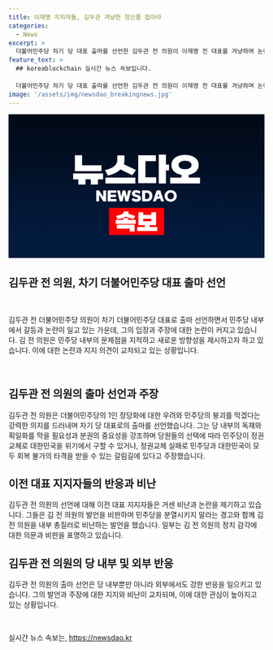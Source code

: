 ```yaml
---
title: 이재명 지지자들, 김두관 겨냥한 정신줄 잡아라
categories:
  - News
excerpt: >
  더불어민주당 차기 당 대표 출마를 선언한 김두관 전 의원이 이재명 전 대표를 겨냥하며 논란을 빚었다. 김 의원은 민주당의 붕괴를 막고 정체성을 회복하겠다며 출마 의지를 밝혔지만, 이에 대한 비판이 휩싸였다. 지지자들은 민심을 모르는 건 아니냐며 비난했고, 블로그에는 부정적인 댓글이 쏟아졌다. 또한, 김 의원은 문재인 전 대통령을 만나 출마를 토로했지만, 지지를 받기엔 아직 이르다는 시각도 있다. 논란의 중심에 선 김 의원의 행보가 이목을 끌고 있다.
feature_text: >
  ## koreablockchain 실시간 뉴스 속보입니다.

  더불어민주당 차기 당 대표 출마를 선언한 김두관 전 의원이 이재명 전 대표를 겨냥하며 논란을 빚었다. 김 의원은 민주당의 붕괴를 막고 정체성을 회복하겠다며 출마 의지를 밝혔지만, 이에 대한 비판이 휩싸였다. 지지자들은 민심을 모르는 건 아니냐며 비난했고, 블로그에는 부정적인 댓글이 쏟아졌다. 또한, 김 의원은 문재인 전 대통령을 만나 출마를 토로했지만, 지지를 받기엔 아직 이르다는 시각도 있다. 논란의 중심에 선 김 의원의 행보가 이목을 끌고 있다.
image: '/assets/img/newsdao_breakingnews.jpg'
---
```


<p><img src="/assets/img/newsdao_breakingnews.jpg" alt="koreablockchain 속보" /></p>

<h2 data-ke-size="size26">김두관 전 의원, 차기 더불어민주당 대표 출마 선언</h2>

<p data-ke-size="size16">&nbsp;</p>

<p>김두관 전 더불어민주당 의원이 차기 더불어민주당 대표로 출마 선언하면서 민주당 내부에서 갈등과 논란이 일고 있는 가운데, 그의 입장과 주장에 대한 논란이 커지고 있습니다. 김 전 의원은 민주당 내부의 문제점을 지적하고 새로운 방향성을 제시하고자 하고 있습니다. 이에 대한 논란과 지지 의견이 교차되고 있는 상황입니다.</p>

<p data-ke-size="size16">&nbsp;</p>

<h2 data-ke-size="size26">김두관 전 의원의 출마 선언과 주장</h2>

<p>김두관 전 의원은 더불어민주당의 1인 정당화에 대한 우려와 민주당의 붕괴를 막겠다는 강력한 의지를 드러내며 차기 당 대표로의 출마를 선언했습니다. 그는 당 내부의 독재와 획일화를 막을 필요성과 분권의 중요성을 강조하며 당원들의 선택에 따라 민주당이 정권교체로 대한민국을 위기에서 구할 수 있거나, 정권교체 실패로 민주당과 대한민국이 모두 회복 불가의 타격을 받을 수 있는 갈림길에 있다고 주장했습니다.</p>

<h2 data-ke-size="size26">이전 대표 지지자들의 반응과 비난</h2>

<p>김두관 전 의원의 선언에 대해 이전 대표 지지자들은 거센 비난과 논란을 제기하고 있습니다. 그들은 김 전 의원의 발언을 비판하며 민주당을 분열시키지 말라는 경고와 함께 김 전 의원을 내부 총질러로 비난하는 발언을 했습니다. 일부는 김 전 의원의 정치 감각에 대한 의문과 비판을 표명하고 있습니다.</p>

<h2 data-ke-size="size26">김두관 전 의원의 당 내부 및 외부 반응</h2>

<p>김두관 전 의원의 출마 선언은 당 내부뿐만 아니라 외부에서도 강한 반응을 일으키고 있습니다. 그의 발언과 주장에 대한 지지와 비난이 교차되며, 이에 대한 관심이 높아지고 있는 상황입니다.</p>

<p data-ke-size="size16">&nbsp;</p>
실시간 뉴스 속보는, <a href="https://newsdao.kr" rel="dofollow">https://newsdao.kr</a>


